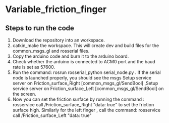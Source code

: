 # Variable_friction_finger
## Steps to run the code
1. Download the repository into an workspace.
2. catkin_make the workspace. This will create dev and build files for the common_msgs_gl and rosserial files.
3. Copy the arduino code and burn it to the arduino board.
4. Check whether the arduino is connected to ACM0 port and the baud rate is set as 57600.
5. Run the command: rosrun rosserial_python serial_node.py . If the serial node is launched properly, you should see the msgs Setup service server on Friction_surface_Right [common_msgs_gl/SendBool] ,Setup service server on Friction_surface_Left [common_msgs_gl/SendBool] on the screen.
6. Now you can set the friction surface by running the command : rosservice call /Friction_surface_Right "data: true" to set the friction surface high. Similarly for the left finger , call the command: rosservice call /Friction_surface_Left "data: true"



